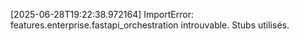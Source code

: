[2025-06-28T19:22:38.972164] ImportError: features.enterprise.fastapi_orchestration introuvable. Stubs utilisés.
